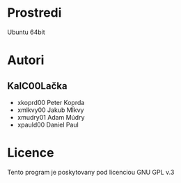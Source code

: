 # Prostredi

Ubuntu 64bit

# Autori

## KalC00Lačka
- xkoprd00 Peter Koprda
- xmlkvy00 Jakub Mĺkvy
- xmudry01 Adam Múdry
- xpauld00 Daniel Paul

# Licence

Tento program je poskytovany pod licenciou GNU GPL v.3
